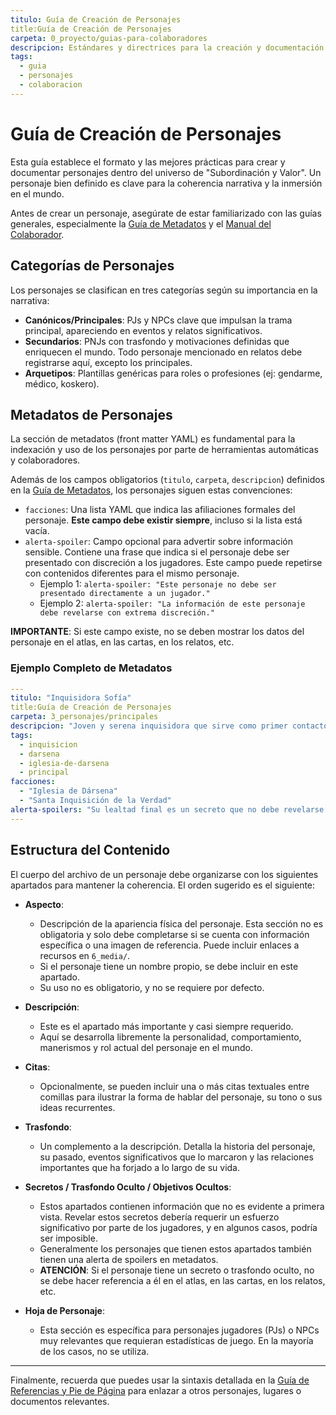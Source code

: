 ```yaml
---
titulo: Guía de Creación de Personajes
title:Guía de Creación de Personajes
carpeta: 0_proyecto/guias-para-colaboradores
descripcion: Estándares y directrices para la creación y documentación de personajes en el universo SyV.
tags:
  - guia
  - personajes
  - colaboracion
---
```


# Guía de Creación de Personajes

Esta guía establece el formato y las mejores prácticas para crear y documentar personajes dentro del universo de "Subordinación y Valor". Un personaje bien definido es clave para la coherencia narrativa y la inmersión en el mundo.

Antes de crear un personaje, asegúrate de estar familiarizado con las guías generales, especialmente la [Guía de Metadatos](./guia-de-metadatos.md) y el [Manual del Colaborador](./manual-del-colaborador.md).

## Categorías de Personajes

Los personajes se clasifican en tres categorías según su importancia en la narrativa:

- **Canónicos/Principales**: PJs y NPCs clave que impulsan la trama principal, apareciendo en eventos y relatos significativos.
- **Secundarios**: PNJs con trasfondo y motivaciones definidas que enriquecen el mundo. Todo personaje mencionado en relatos debe registrarse aquí, excepto los principales.
- **Arquetipos**: Plantillas genéricas para roles o profesiones (ej: gendarme, médico, koskero).

## Metadatos de Personajes

La sección de metadatos (front matter YAML) es fundamental para la indexación y uso de los personajes por parte de herramientas automáticas y colaboradores.

Además de los campos obligatorios (`titulo`, `carpeta`, `descripcion`) definidos en la [Guía de Metadatos](./guia-de-metadatos.md), los personajes siguen estas convenciones:

- `facciones`: Una lista YAML que indica las afiliaciones formales del personaje. **Este campo debe existir siempre**, incluso si la lista está vacía.
- `alerta-spoiler`: Campo opcional para advertir sobre información sensible. Contiene una frase que indica si el personaje debe ser presentado con discreción a los jugadores. Este campo puede repetirse con contenidos diferentes para el mismo personaje.
  - Ejemplo 1: `alerta-spoiler: "Este personaje no debe ser presentado directamente a un jugador."`
  - Ejemplo 2: `alerta-spoiler: "La información de este personaje debe revelarse con extrema discreción."`

**IMPORTANTE**: Si este campo existe, no se deben mostrar los datos del personaje en el atlas, en las cartas, en los relatos, etc.

### Ejemplo Completo de Metadatos

```yaml
---
titulo: "Inquisidora Sofía"
title:Guía de Creación de Personajes
carpeta: 3_personajes/principales
descripcion: "Joven y serena inquisidora que sirve como primer contacto de la Iglesia con agentes externos en Dársena."
tags:
  - inquisicion
  - darsena
  - iglesia-de-darsena
  - principal
facciones:
  - "Iglesia de Dársena"
  - "Santa Inquisición de la Verdad"
alerta-spoilers: "Su lealtad final es un secreto que no debe revelarse prematuramente."
---
```

## Estructura del Contenido

El cuerpo del archivo de un personaje debe organizarse con los siguientes apartados para mantener la coherencia. El orden sugerido es el siguiente:

- **Aspecto**:
  - Descripción de la apariencia física del personaje. Esta sección no es obligatoria y solo debe completarse si se cuenta con información específica o una imagen de referencia. Puede incluir enlaces a recursos en `6_media/`.
  - Si el personaje tiene un nombre propio, se debe incluir en este apartado.
  - Su uso no es obligatorio, y no se requiere por defecto.

- **Descripción**:
  - Este es el apartado más importante y casi siempre requerido.
  - Aquí se desarrolla libremente la personalidad, comportamiento, manerismos y rol actual del personaje en el mundo.

- **Citas**:
  - Opcionalmente, se pueden incluir una o más citas textuales entre comillas para ilustrar la forma de hablar del personaje, su tono o sus ideas recurrentes.

- **Trasfondo**:
  - Un complemento a la descripción. Detalla la historia del personaje, su pasado, eventos significativos que lo marcaron y las relaciones importantes que ha forjado a lo largo de su vida.

- **Secretos / Trasfondo Oculto / Objetivos Ocultos**:
  - Estos apartados contienen información que no es evidente a primera vista. Revelar estos secretos debería requerir un esfuerzo significativo por parte de los jugadores, y en algunos casos, podría ser imposible.
  - Generalmente los personajes que tienen estos apartados también tienen una alerta de spoilers en metadatos.
  - **ATENCIÓN**: Si el personaje tiene un secreto o trasfondo oculto, no se debe hacer referencia a él en el atlas, en las cartas, en los relatos, etc.

- **Hoja de Personaje**:
  - Esta sección es específica para personajes jugadores (PJs) o NPCs muy relevantes que requieran estadísticas de juego. En la mayoría de los casos, no se utiliza.


---

Finalmente, recuerda que puedes usar la sintaxis detallada en la [Guía de Referencias y Pie de Página](./referencias-y-pie-de-pagina.md) para enlazar a otros personajes, lugares o documentos relevantes.
